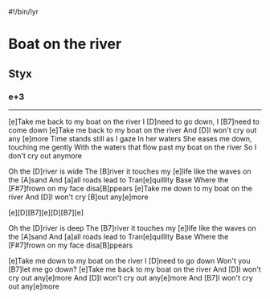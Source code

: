 #!/bin/lyr
# Boat on the river
## Styx
### e+3

---

[e]Take me back to my boat on the river
I [D]need to go down, I [B7]need to come down
[e]Take me back to my boat on the river
And [D]I won't cry out any [e]more
Time stands still as I gaze In her waters
She eases me down, touching me gently
With the waters that flow past my boat on the river
So I don't cry out anymore

Oh the [D]river is wide
The [B]river it touches my [e]life like the waves on the [A]sand
And [a]all roads lead to Tran[e]quillity Base
Where the [F#7]frown on my face disa[B]ppears
[e]Take me down to my boat on the river
And [D]I won't cry [B]out any[e]more

[e][D][B7][e][D][B7][e]

Oh the [D]river is deep
The [B7]river it touches my [e]life like the waves on the [A]sand
And [a]all roads lead to Tran[e]quillity Base
Where the [F#7]frown on my face disa[B]ppears

[e]Take me down to my boat on the river
I [D]need to go down
Won't you [B7]let me go down?
[e]Take me back to my boat on the river
And [D]I won't cry out any[e]more
And [D]I won't cry out any[e]more
And [B7]I won't cry out any[e]more